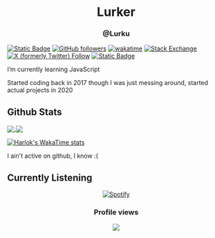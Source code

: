 
<h1 style="text-align: center;">Lurker</h1>

<h3 style="text-align: center;">@Lurku</h3>

 [![Static Badge](https://img.shields.io/badge/@lurkuu-5865F2?logo=discord&logoColor=white&link=https%3A%2F%2Fdiscordapp.com%2Fusers%2F671761420546867200%2F)](https://discordapp.com/users/671761420546867200/)
 [![GitHub followers](https://img.shields.io/github/followers/Lurku?style=flat&logo=github)](https://github.com/Lurku)
 [![wakatime](https://wakatime.com/badge/user/018d54ff-4507-4151-95a3-a7a9e173fb07.svg)](https://wakatime.com/@018d54ff-4507-4151-95a3-a7a9e173fb07)
 [![Stack Exchange](https://img.shields.io/stackexchange/stackoverflow/r/17017787?style=flat&logo=stackoverflow&color=%23f3812b&link=https%3A%2F%2Fstackoverflow.com%2Fusers%2F17017787%2Flurku%3Ftab%3Dprofile)](https://stackoverflow.com/users/17017787/lurku)
 [![X (formerly Twitter) Follow](https://img.shields.io/twitter/follow/Lurkuu?style=flat&logo=x&label=Lurkuu)](https://twitter.com/Lurkuu)
 [![Static Badge](https://img.shields.io/badge/Website-262626?logo=oracle&link=https%3A%2F%2Fdiscordapp.com%2Fusers%2F671761420546867200%2F)](https://lurker.netlify.app/)




I’m currently learning JavaScript

Started coding back in 2017 though I was just messing around, started actual projects in 2020




<h2>Github Stats</h2>
<a href="https://github.com/Lurku?tab=repositories">
  <img align="center" src="https://github-readme-stats.vercel.app/api?username=Lurku&show_icons=true&theme=dark&bg_color=00000000&ring_color=00ff00&hide_border=true" />
</a>
<a href="https://www.youtube.com/watch?v=fC7oUOUEEi4">
  <img align="center" src="https://github-readme-stats.vercel.app/api/top-langs/?username=Lurku&size_weight=0.5&count_weight=0.5&theme=dark&bg_color=00000000&hide_border=true&layout=compact" />
</a>


[![Harlok's WakaTime stats](https://github-readme-stats.vercel.app/api/wakatime?username=Lurku&theme=dark&bg_color=00000000&hide_border=true)](https://github.com/anuraghazra/github-readme-stats)


I ain't active on github, I know :(

<h2>Currently Listening</h2>
<div align=center>
 
[![Spotify](https://spotify-for-readme-sigma.vercel.app/api/spotify)](https://open.spotify.com/user/13vxh61m2o4xkfgcot0zkgi5j)

<h3>Profile views</h3>

![](https://count.getloli.com/get/@Lurku?theme=gelbooru)
</div>
